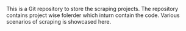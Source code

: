 This is a Git repository to store the scraping projects. The repository contains project wise folerder which inturn contain the code. Various scenarios of scraping is showcased here. 
